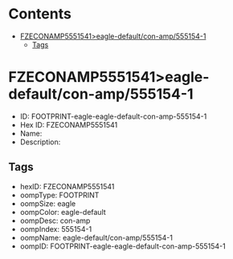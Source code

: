 



Contents
========

* [FZECONAMP5551541>eagle-default/con-amp/555154-1](#fzeconamp5551541eagle-defaultcon-amp555154-1)
	* [Tags](#tags)

# FZECONAMP5551541>eagle-default/con-amp/555154-1

- ID: FOOTPRINT-eagle-eagle-default-con-amp-555154-1
- Hex ID: FZECONAMP5551541
- Name: 
- Description: 

## Tags

- hexID: FZECONAMP5551541
- oompType: FOOTPRINT
- oompSize: eagle
- oompColor: eagle-default
- oompDesc: con-amp
- oompIndex: 555154-1
- oompName: eagle-default/con-amp/555154-1
- oompID: FOOTPRINT-eagle-eagle-default-con-amp-555154-1
